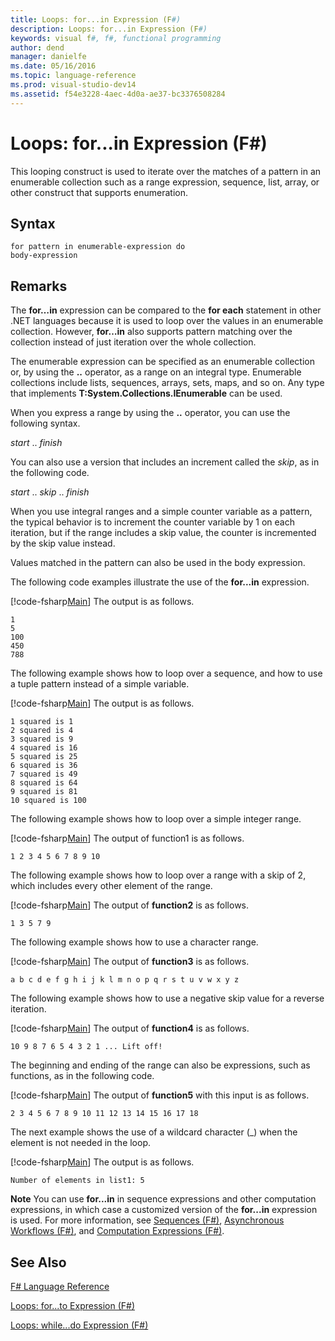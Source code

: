 ```yaml
---
title: Loops: for...in Expression (F#)
description: Loops: for...in Expression (F#)
keywords: visual f#, f#, functional programming
author: dend
manager: danielfe
ms.date: 05/16/2016
ms.topic: language-reference
ms.prod: visual-studio-dev14
ms.assetid: f54e3228-4aec-4d0a-ae37-bc3376508284 
---
```


# Loops: for...in Expression (F#)

This looping construct is used to iterate over the matches of a pattern in an enumerable collection such as a range expression, sequence, list, array, or other construct that supports enumeration.


## Syntax

```
for pattern in enumerable-expression do
body-expression
```

## Remarks
The **for…in** expression can be compared to the **for each** statement in other .NET languages because it is used to loop over the values in an enumerable collection. However, **for…in** also supports pattern matching over the collection instead of just iteration over the whole collection.

The enumerable expression can be specified as an enumerable collection or, by using the **..** operator, as a range on an integral type. Enumerable collections include lists, sequences, arrays, sets, maps, and so on. Any type that implements **T:System.Collections.IEnumerable** can be used.

When you express a range by using the **..** operator, you can use the following syntax.

*start* .. *finish*

You can also use a version that includes an increment called the *skip*, as in the following code.

*start* .. *skip* .. *finish*

When you use integral ranges and a simple counter variable as a pattern, the typical behavior is to increment the counter variable by 1 on each iteration, but if the range includes a skip value, the counter is incremented by the skip value instead.

Values matched in the pattern can also be used in the body expression.

The following code examples illustrate the use of the **for...in** expression.

[!code-fsharp[Main](snippets/fslangref2/snippet5201.fs)]
    The output is as follows.

```
1
5
100
450
788
```

The following example shows how to loop over a sequence, and how to use a tuple pattern instead of a simple variable.

[!code-fsharp[Main](snippets/fslangref2/snippet5202.fs)]
    The output is as follows.

```
1 squared is 1
2 squared is 4
3 squared is 9
4 squared is 16
5 squared is 25
6 squared is 36
7 squared is 49
8 squared is 64
9 squared is 81
10 squared is 100
```

The following example shows how to loop over a simple integer range.

[!code-fsharp[Main](snippets/fslangref2/snippet5203.fs)]
    The output of function1 is as follows.

```
1 2 3 4 5 6 7 8 9 10
```

The following example shows how to loop over a range with a skip of 2, which includes every other element of the range.

[!code-fsharp[Main](snippets/fslangref2/snippet5204.fs)]
    The output of **function2** is as follows.

```
1 3 5 7 9
```

The following example shows how to use a character range.

[!code-fsharp[Main](snippets/fslangref2/snippet5205.fs)]
    The output of **function3** is as follows.

```
a b c d e f g h i j k l m n o p q r s t u v w x y z
```

The following example shows how to use a negative skip value for a reverse iteration.

[!code-fsharp[Main](snippets/fslangref2/snippet5208.fs)]
    The output of **function4** is as follows.

```
10 9 8 7 6 5 4 3 2 1 ... Lift off!
```

The beginning and ending of the range can also be expressions, such as functions, as in the following code.

[!code-fsharp[Main](snippets/fslangref2/snippet5206.fs)]
    The output of **function5** with this input is as follows.

```
2 3 4 5 6 7 8 9 10 11 12 13 14 15 16 17 18
```

The next example shows the use of a wildcard character (_) when the element is not needed in the loop.

[!code-fsharp[Main](snippets/fslangref2/snippet5207.fs)]
    The output is as follows.

```
Number of elements in list1: 5
```

**Note** You can use **for...in** in sequence expressions and other computation expressions, in which case a customized version of the **for...in** expression is used. For more information, see [Sequences &#40;F&#35;&#41;](Sequences-%5BFSharp%5D.md), [Asynchronous Workflows &#40;F&#35;&#41;](Asynchronous-Workflows-%5BFSharp%5D.md), and [Computation Expressions &#40;F&#35;&#41;](Computation-Expressions-%5BFSharp%5D.md).


## See Also
[F&#35; Language Reference](FSharp-Language-Reference.md)

[Loops: for...to Expression &#40;F&#35;&#41;](Loops-for...to-Expression-%5BFSharp%5D.md)

[Loops: while...do Expression &#40;F&#35;&#41;](Loops-while...do-Expression-%5BFSharp%5D.md)

